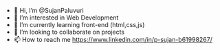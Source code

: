 - 👋 Hi, I’m @SujanPaluvuri
- 👀 I’m interested in Web Development
- 🌱 I’m currently learning front-end (html,css,js)
- 💞️ I’m looking to collaborate on projects 
- 📫 How to reach me https://www.linkedin.com/in/p-sujan-b61998267/

<!---
SujanPaluvuri/SujanPaluvuri is a ✨ special ✨ repository because its `README.md` (this file) appears on your GitHub profile.
You can click the Preview link to take a look at your changes.
--->
